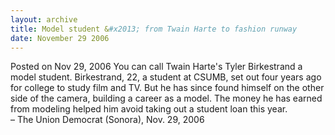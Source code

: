 ```yaml
---
layout: archive
title: Model student &#x2013; from Twain Harte to fashion runway
date: November 29 2006
---
```





<span class="date">Posted on Nov 29, 2006    </span>
You can call Twain Harte&apos;s Tyler Birkestrand a model student.
Birkestrand, 22, a student at CSUMB, set out four years ago for
college to study film and TV. But he has since found himself on the
other side of the camera, building a career as a model. The money
he has earned from modeling helped him avoid taking out a student
loan this year.<br>
&#x2013; The Union Democrat (Sonora), Nov. 29, 2006<br/></br>




